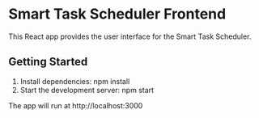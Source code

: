 # Smart Task Scheduler Frontend

This React app provides the user interface for the Smart Task Scheduler.

## Getting Started

1. Install dependencies:
   npm install
2. Start the development server:
   npm start

The app will run at http://localhost:3000
